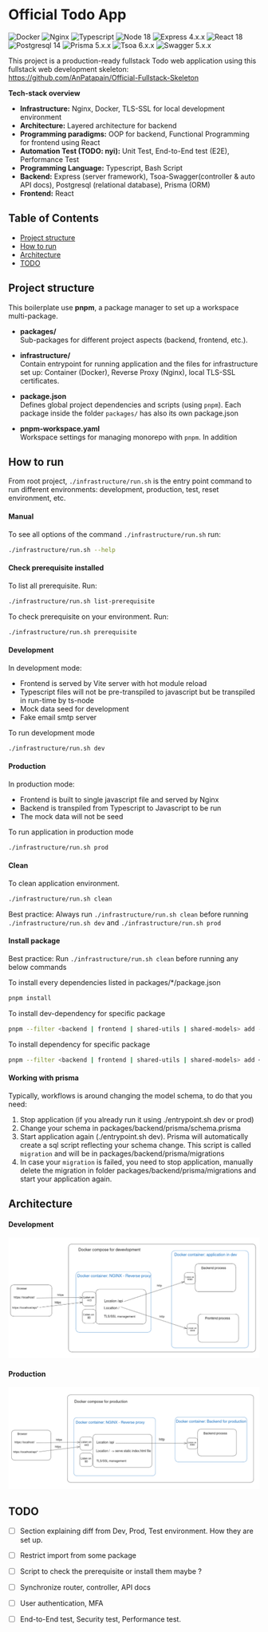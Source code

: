 # Official Todo App
![Docker](https://img.shields.io/badge/docker-27.3.1-green)
![Nginx](https://img.shields.io/badge/nginx-alpine-green)
![Typescript](https://img.shields.io/badge/typescript-5.2.2-green.svg)
![Node 18](https://img.shields.io/badge/node-18_alpine-green)
![Express 4.x.x](https://img.shields.io/badge/express-4.19.2-green.svg)
![React 18](https://img.shields.io/badge/react-18.2.0-green.svg)
![Postgresql 14](https://img.shields.io/badge/postgresql-14_alpine-green.svg)
![Prisma 5.x.x](https://img.shields.io/badge/prisma-5.20.0-green.svg)
![Tsoa 6.x.x](https://img.shields.io/badge/tsoa-6.4.0-green.svg)
![Swagger 5.x.x](https://img.shields.io/badge/swagger_api_docs-5.0.1-green.svg)

This project is a production-ready fullstack Todo web application using this fullstack web development 
skeleton: https://github.com/AnPatapain/Official-Fullstack-Skeleton


**Tech-stack overview**
- **Infrastructure:** Nginx, Docker, TLS-SSL for local development environment
- **Architecture:** Layered architecture for backend
- **Programming paradigms:** OOP for backend, Functional Programming for frontend using React
- **Automation Test (TODO: nyi):** Unit Test, End-to-End test (E2E), Performance Test
- **Programming Language:** Typescript, Bash Script
- **Backend:** Express (server framework), Tsoa-Swagger(controller & auto API docs), Postgresql (relational database), Prisma (ORM)
- **Frontend:** React
## Table of Contents
- [Project structure](#project-structure)
- [How to run](#how-to-run)
- [Architecture](#architecture-)
- [TODO](#todo)


## Project structure
This boilerplate use **pnpm**, a package manager to set up a workspace
multi-package.
- **packages/**  
  Sub-packages for different project aspects (backend, frontend, etc.).

- **infrastructure/**  
  Contain entrypoint for running application and the files for infrastructure set up: Container (Docker),
  Reverse Proxy (Nginx), local TLS-SSL certificates.

- **package.json**  
  Defines global project dependencies and scripts (using `pnpm`). Each package inside
  the folder `packages/` has also its own package.json

- **pnpm-workspace.yaml**  
  Workspace settings for managing monorepo with `pnpm`.
  In addition

## How to run
From root project, `./infrastructure/run.sh` is the entry point
command to run different environments: development, production, test,
reset environment, etc.
#### Manual
To see all options of the command `./infrastructure/run.sh` run:
``` bash
./infrastructure/run.sh --help
```
#### Check prerequisite installed
To list all prerequisite. Run:
``` bash
./infrastructure/run.sh list-prerequisite
```
To check prerequisite on your environment. Run:
``` bash
./infrastructure/run.sh prerequisite
```
#### Development
In development mode:
- Frontend is served by Vite server with hot module reload
- Typescript files will not be pre-transpiled to javascript but be transpiled
  in run-time by ts-node
- Mock data seed for development
- Fake email smtp server

To run development mode
``` bash
./infrastructure/run.sh dev
```
#### Production
In production mode:
- Frontend is built to single javascript file and served by Nginx
- Backend is transpiled from Typescript to Javascript to be run
- The mock data will not be seed

To run application in production mode
``` bash
./infrastructure/run.sh prod
```
#### Clean
To clean application environment.
``` bash
./infrastructure/run.sh clean
```
Best practice: Always run ```./infrastructure/run.sh clean``` before running
```./infrastructure/run.sh dev``` and ```./infrastructure/run.sh prod```

#### Install package
Best practice: Run `./infrastructure/run.sh clean` before running any below commands


To install every dependencies listed in packages/*/package.json
``` bash
pnpm install
```  
To install dev-dependency for specific package
``` bash
pnpm --filter <backend | frontend | shared-utils | shared-models> add --save-dev <package>
```  

To install dependency for specific package
``` bash
pnpm --filter <backend | frontend | shared-utils | shared-models> add <package>
```

#### Working with prisma
Typically, workflows is around changing the model schema, to do that you need:
1. Stop application (if you already run it using ./entrypoint.sh dev or prod)
2. Change your schema in packages/backend/prisma/schema.prisma
3. Start application again (./entrypoint.sh dev). Prisma will automatically create
a sql script reflecting your schema change. This script is called `migration` and will be 
in packages/backend/prisma/migrations
4. In case your `migration` is failed, you need to stop application, manually delete the migration in folder 
packages/backend/prisma/migrations and start your application again.

## Architecture
#### Development
![Docker Compose for Development](public/architecture-dev.png)

#### Production
![Docker Compose for Production](public/architecture-prod.png)

## TODO
- [ ] Section explaining diff from Dev, Prod, Test environment. How they are set up.
- [ ] Restrict import from some package
- [ ] Script to check the prerequisite or install them maybe ?
- [ ] Synchronize router, controller, API docs
- [ ] User authentication, MFA
- [ ] End-to-End test, Security test, Performance test.

